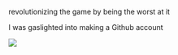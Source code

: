 <p> revolutionizing the game by being the worst at it </p>
<p>I was gaslighted into making a Github account</p>
<img src="https://media.tenor.com/ApiyzQT3bKUAAAAM/homestuck-aradia.gif">
